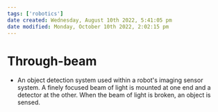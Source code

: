 ```yaml
---
tags: ['robotics']
date created: Wednesday, August 10th 2022, 5:41:05 pm
date modified: Monday, October 10th 2022, 2:02:15 pm
---
```


# Through-beam
- An object detection system used within a robot's imaging sensor system. A finely focused beam of light is mounted at one end and a detector at the other. When the beam of light is broken, an object is sensed.



